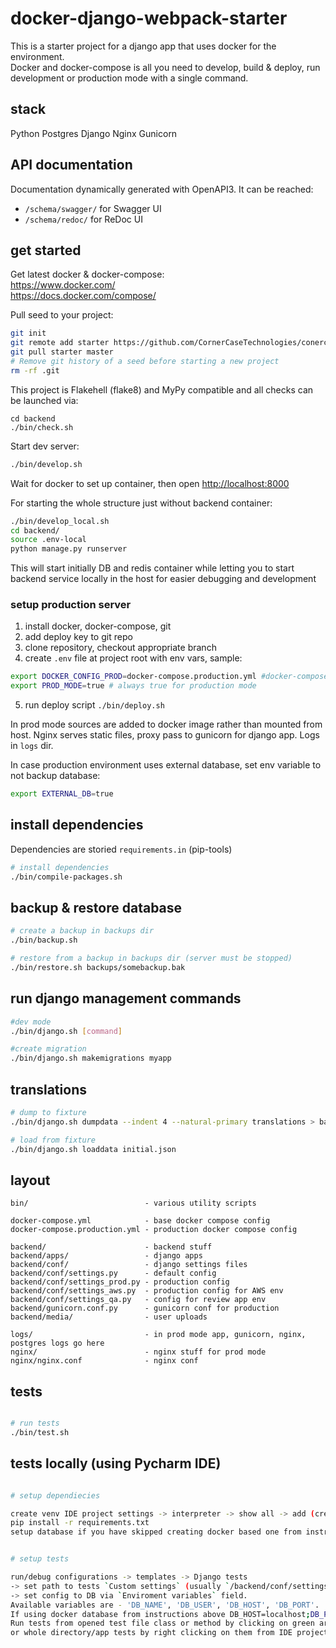 # docker-django-webpack-starter

This is a starter project for a django app that uses docker for the environment.  
Docker and docker-compose is all you need to develop, build & deploy, run development or production mode with a single
command.

## stack

Python
Postgres
Django
Nginx
Gunicorn

## API documentation

Documentation dynamically generated with OpenAPI3. It can be reached:

- `/schema/swagger/` for Swagger UI
- `/schema/redoc/` for ReDoc UI

## get started

Get latest docker & docker-compose:  
https://www.docker.com/  
https://docs.docker.com/compose/

Pull seed to your project:

```sh
git init
git remote add starter https://github.com/CornerCaseTechnologies/conercase-django-starter
git pull starter master
# Remove git history of a seed before starting a new project
rm -rf .git  
```

This project is Flakehell (flake8) and MyPy compatible and all checks can be launched via:

```shell script
cd backend
./bin/check.sh
```

Start dev server:

```sh
./bin/develop.sh
```

Wait for docker to set up container, then open [http://localhost:8000](http://localhost:8000)

For starting the whole structure just without backend container:

```sh
./bin/develop_local.sh
cd backend/
source .env-local
python manage.py runserver
```

This will start initially DB and redis container while letting you to start backend service locally in the host for
easier debugging and development

### setup production server

1. install docker, docker-compose, git
2. add deploy key to git repo
3. clone repository, checkout appropriate branch
4. create `.env` file at project root with env vars, sample:

```sh
export DOCKER_CONFIG_PROD=docker-compose.production.yml #docker-compose file to use
export PROD_MODE=true # always true for production mode
```

5. run deploy script `./bin/deploy.sh`

In prod mode sources are added to docker image rather than mounted from host. Nginx serves static files, proxy pass to
gunicorn for django app. Logs in `logs` dir.

In case production environment uses external database, set env variable to not backup database:

```sh
export EXTERNAL_DB=true
```

## install dependencies

Dependencies are storied `requirements.in` (pip-tools)

```sh
# install dependencies
./bin/compile-packages.sh
```

## backup & restore database

```sh
# create a backup in backups dir
./bin/backup.sh

# restore from a backup in backups dir (server must be stopped)
./bin/restore.sh backups/somebackup.bak
```

## run django management commands

```sh
#dev mode
./bin/django.sh [command]

#create migration
./bin/django.sh makemigrations myapp

```

## translations

```sh
# dump to fixture
./bin/django.sh dumpdata --indent 4 --natural-primary translations > backend/apps/translations/fixtures/initial.json

# load from fixture
./bin/django.sh loaddata initial.json
```

## layout

```
bin/                          - various utility scripts

docker-compose.yml            - base docker compose config
docker-compose.production.yml - production docker compose config

backend/                      - backend stuff
backend/apps/                 - django apps
backend/conf/                 - django settings files
backend/conf/settings.py      - default config
backend/conf/settings_prod.py - production config
backend/conf/settings_aws.py  - production config for AWS env
backend/conf/settings_qa.py   - config for review app env
backend/gunicorn.conf.py      - gunicorn conf for production
backend/media/                - user uploads

logs/                         - in prod mode app, gunicorn, nginx, postgres logs go here
nginx/                        - nginx stuff for prod mode
nginx/nginx.conf              - nginx conf
```

## tests

```sh

# run tests
./bin/test.sh
```

## tests locally (using Pycharm IDE)

```sh

# setup dependiecies 

create venv IDE project settings -> interpreter -> show all -> add (create somewhere outside project dir)
pip install -r requirements.txt
setup database if you have skipped creating docker based one from instructions above


# setup tests

run/debug configurations -> templates -> Django tests 
-> set path to tests `Custom settings` (usually `/backend/conf/settings_test.py`) 
-> set config to DB via `Enviroment variables` field. 
Available variables are - 'DB_NAME', 'DB_USER', 'DB_HOST', 'DB_PORT'. 
If using docker database from instructions above DB_HOST=localhost;DB_PORT=9432; should be enough.
Run tests from opened test file class or method by clicking on green arrow on the left 
or whole directory/app tests by right clicking on them from IDE project view -> Run:test
```

